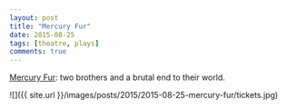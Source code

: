 ```yaml
---
layout: post
title: "Mercury Fur"
date: 2015-08-25
tags: [theatre, plays]
comments: true
---
```

[Mercury Fur](http://www.thenewgroup.org/mercury-fur.html): two brothers and a brutal end to their world.

![]({{ site.url }}/images/posts/2015/2015-08-25-mercury-fur/tickets.jpg)

